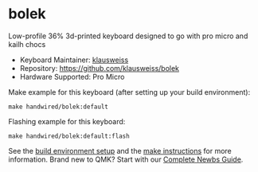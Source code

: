 # bolek

Low-profile 36% 3d-printed keyboard designed to go with pro micro and kailh chocs

* Keyboard Maintainer: [klausweiss](https://github.com/klausweiss)
* Repository: https://github.com/klausweiss/bolek
* Hardware Supported: Pro Micro

Make example for this keyboard (after setting up your build environment):

    make handwired/bolek:default

Flashing example for this keyboard:

    make handwired/bolek:default:flash

See the [build environment setup](https://docs.qmk.fm/#/getting_started_build_tools) and the [make instructions](https://docs.qmk.fm/#/getting_started_make_guide) for more information. Brand new to QMK? Start with our [Complete Newbs Guide](https://docs.qmk.fm/#/newbs).
